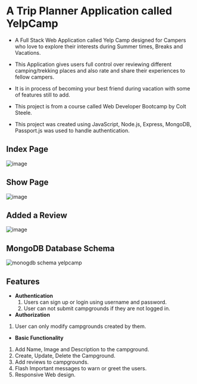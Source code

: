 # A Trip Planner Application called YelpCamp
- A Full Stack Web Application called Yelp Camp designed for Campers who love to explore their interests during Summer times, Breaks and Vacations. 
- This Application gives users full control over reviewing different camping/trekking places and also rate and share their experiences to fellow campers. 
- It is in process of becoming your best friend during vacation with some of features still to add. 

- This project is from a course called Web Developer Bootcamp by Colt Steele.
- This project was created using JavaScript, Node.js, Express, MongoDB, Passport.js was used to handle authentication.

## Index Page
![image](https://github.com/sriharika13/Trip-Planner-Application/assets/56622258/21e6a230-b422-40e0-8828-42d31e4a41de)

## Show Page
![image](https://github.com/sriharika13/Trip-Planner-Application/assets/56622258/519b4ce5-6998-4d67-a3e6-bb200c62c160)

## Added a Review
![image](https://github.com/sriharika13/Trip-Planner-Application/assets/56622258/0c28b9e9-92a8-4c6f-bd57-e755fbd7c50e)

## MongoDB Database Schema
![monogdb schema yelpcamp](https://github.com/sriharika13/Trip-Planner-Application/assets/56622258/2d0cf361-8c14-464a-b6b0-4ba5c05445b4)

## Features
- **Authentication**
  1. Users can sign up or login using username and password.
  2. User can not submit campgrounds if they are not logged in.
-  **Authorization**
  1. User can only modify campgrounds created by them.
-  **Basic Functionality**
  1. Add Name, Image and Description to the campground.
  2. Create, Update, Delete the Campground.
  3. Add reviews to campgrounds.
  4. Flash Important messages to warn or greet the users.
  5. Responsive Web design.

